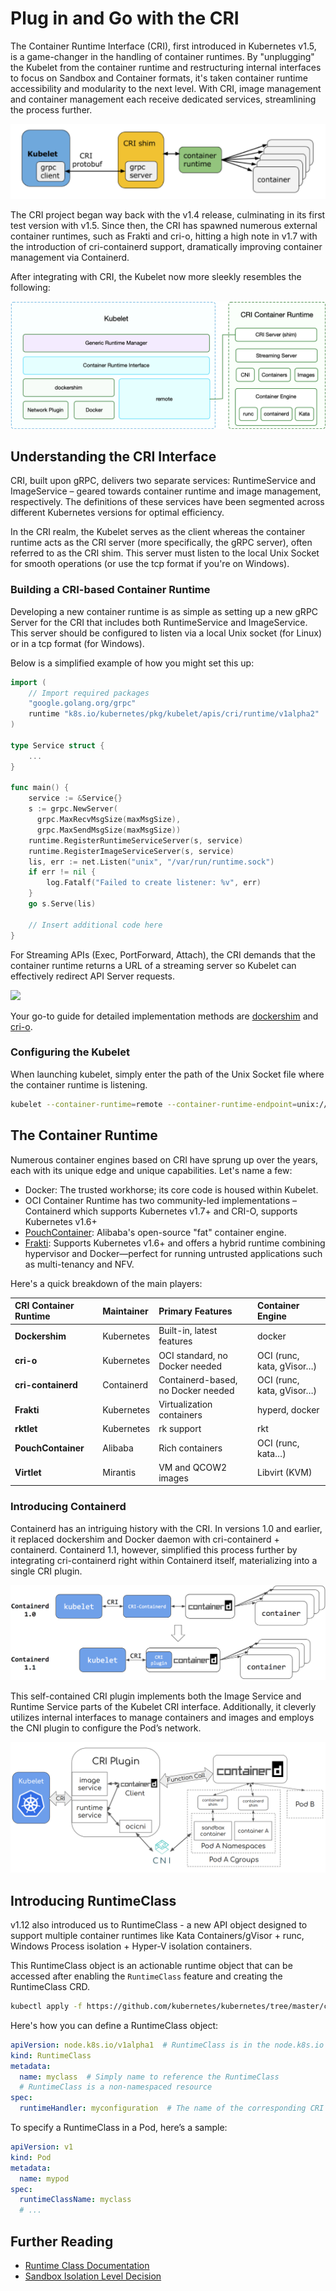 # Plug in and Go with the CRI

The Container Runtime Interface (CRI), first introduced in Kubernetes v1.5, is a game-changer in the handling of container runtimes. By "unplugging" the Kubelet from the container runtime and restructuring internal interfaces to focus on Sandbox and Container formats, it's taken container runtime accessibility and modularity to the next level. With CRI, image management and container management each receive dedicated services, streamlining the process further.

![](.gitbook/assets/cri.png)

The CRI project began way back with the v1.4 release, culminating in its first test version with v1.5. Since then, the CRI has spawned numerous external container runtimes, such as Frakti and cri-o, hitting a high note in v1.7 with the introduction of cri-containerd support, dramatically improving container management via Containerd.

After integrating with CRI, the Kubelet now more sleekly resembles the following:

![Kubelet Post-CRI](../../.gitbook/assets/image-20190316183052101.png)

## Understanding the CRI Interface

CRI, built upon gRPC, delivers two separate services: RuntimeService and ImageService – geared towards container runtime and image management, respectively. The definitions of these services have been segmented across different Kubernetes versions for optimal efficiency.

In the CRI realm, the Kubelet serves as the client whereas the container runtime acts as the CRI server (more specifically, the gRPC server), often referred to as the CRI shim. This server must listen to the local Unix Socket for smooth operations (or use the tcp format if you're on Windows).

### Building a CRI-based Container Runtime

Developing a new container runtime is as simple as setting up a new gRPC Server for the CRI that includes both RuntimeService and ImageService. This server should be configured to listen via a local Unix socket (for Linux) or in a tcp format (for Windows).

Below is a simplified example of how you might set this up:

```go
import (
    // Import required packages
    "google.golang.org/grpc"
    runtime "k8s.io/kubernetes/pkg/kubelet/apis/cri/runtime/v1alpha2"
)

type Service struct {
    ...
}

func main() {
    service := &Service{}
    s := grpc.NewServer(
      grpc.MaxRecvMsgSize(maxMsgSize),
      grpc.MaxSendMsgSize(maxMsgSize))
    runtime.RegisterRuntimeServiceServer(s, service)
    runtime.RegisterImageServiceServer(s, service)
    lis, err := net.Listen("unix", "/var/run/runtime.sock")
    if err != nil {
        log.Fatalf("Failed to create listener: %v", err)
    }
    go s.Serve(lis)

    // Insert additional code here
}
```

For Streaming APIs (Exec, PortForward, Attach), the CRI demands that the container runtime returns a URL of a streaming server so Kubelet can effectively redirect API Server requests. 

![](../../.gitbook/assets/streaming.png)

Your go-to guide for detailed implementation methods are [dockershim](https://github.com/kubernetes/kubernetes/tree/master/pkg/kubelet/dockershim) and [cri-o](https://github.com/kubernetes-incubator/cri-o).

### Configuring the Kubelet

When launching kubelet, simply enter the path of the Unix Socket file where the container runtime is listening.

```bash
kubelet --container-runtime=remote --container-runtime-endpoint=unix:///var/run/runtime.sock --image-service-endpoint=unix:///var/run/runtime.sock
```

## The Container Runtime

Numerous container engines based on CRI have sprung up over the years, each with its unique edge and unique capabilities. Let's name a few:

* Docker: The trusted workhorse; its core code is housed within Kubelet.
* OCI Container Runtime has two community-led implementations – Containerd which supports Kubernetes v1.7+ and CRI-O, supports Kubernetes v1.6+
* [PouchContainer](https://github.com/alibaba/pouch): Alibaba's open-source "fat" container engine.
* [Frakti](https://github.com/kubernetes/frakti): Supports Kubernetes v1.6+ and offers a hybrid runtime combining hypervisor and Docker—perfect for running untrusted applications such as multi-tenancy and NFV.

Here's a quick breakdown of the main players:

| **CRI Container Runtime** | **Maintainer** | **Primary Features** | **Container Engine** |
| :--- | :--- | :--- | :--- |
| **Dockershim** | Kubernetes | Built-in, latest features | docker |
| **cri-o** | Kubernetes | OCI standard, no Docker needed | OCI (runc, kata, gVisor…) |
| **cri-containerd** | Containerd | Containerd-based, no Docker needed | OCI (runc, kata, gVisor…) |
| **Frakti** | Kubernetes | Virtualization containers | hyperd, docker |
| **rktlet** | Kubernetes | rk support | rkt |
| **PouchContainer** | Alibaba | Rich containers | OCI (runc, kata…) |
| **Virtlet** | Mirantis | VM and QCOW2 images | Libvirt (KVM) |

### Introducing Containerd

Containerd has an intriguing history with the CRI. In versions 1.0 and earlier, it replaced dockershim and Docker daemon with cri-containerd + containerd. Containerd 1.1, however, simplified this process further by integrating cri-containerd right within Containerd itself, materializing into a single CRI plugin.

![](.gitbook/assets/cri-containerd.png)

This self-contained CRI plugin implements both the Image Service and Runtime Service parts of the Kubelet CRI interface. Additionally, it cleverly utilizes internal interfaces to manage containers and images and employs the CNI plugin to configure the Pod’s network.

![](.gitbook/assets/containerd.png)

## Introducing RuntimeClass

v1.12 also introduced us to RuntimeClass - a new API object designed to support multiple container runtimes like Kata Containers/gVisor + runc, Windows Process isolation + Hyper-V isolation containers.

This RuntimeClass object is an actionable runtime object that can be accessed after enabling the `RuntimeClass` feature and creating the RuntimeClass CRD.

```bash
kubectl apply -f https://github.com/kubernetes/kubernetes/tree/master/cluster/addons/runtimeclass/runtimeclass_crd.yaml
```

Here's how you can define a RuntimeClass object:

```yaml
apiVersion: node.k8s.io/v1alpha1  # RuntimeClass is in the node.k8s.io API group
kind: RuntimeClass
metadata:
  name: myclass  # Simply name to reference the RuntimeClass
  # RuntimeClass is a non-namespaced resource
spec:
  runtimeHandler: myconfiguration  # The name of the corresponding CRI configuration
```

To specify a RuntimeClass in a Pod, here’s a sample:

```yaml
apiVersion: v1
kind: Pod
metadata:
  name: mypod
spec:
  runtimeClassName: myclass
  # ...
```

## Further Reading

* [Runtime Class Documentation](https://kubernetes.io/docs/concepts/containers/runtime-class/#runtime-class)
* [Sandbox Isolation Level Decision](https://docs.google.com/document/d/1fe7lQUjYKR0cijRmSbH_y0_l3CYPkwtQa5ViywuNo8Q/preview)
